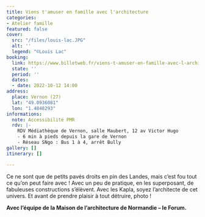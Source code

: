 ```yaml
---
title: Viens t'amuser en famille avec l'architecture
categories:
- Atelier famille
featured: false
cover:
  src: "/files/louis-lac.JPG"
  alt: ''
  legend: "©Louis Lac"
booking:
  link: https://www.billetweb.fr/viens-t-amuser-en-famille-avec-l-architecture
  state: ''
  period: ''
  dates:
  - date: 2022-10-12 14:00
address:
  place: Vernon (27)
  lat: "49.0936081"
  lon: "1.4848293"
informations:
  note: Accessibilité PMR
  rdv: |-
    RDV Médiathèque de Vernon, salle Maubert, 12 av Victor Hugo
    - 6 min à pieds depuis la gare de Vernon
    - Réseau SNgo : Bus 1 à 4, arrêt Bully
gallery: []
itinerary: []

---
```

Ce ne sont que de petits pavés droits en pin des Landes, mais c’est fou tout ce qu’on peut faire avec ! Avec un peu de pratique, en les superposant, de fabuleuses constructions s’élèvent. Avec les Kapla, soyez l’architecte de cet univers. Et avant de prendre plaisir à tout détruire, photo !

**Avec l’équipe de la Maison de l’architecture de Normandie – le Forum.**